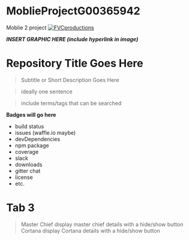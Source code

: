 # MoblieProjectG00365942
Moblie 2 project
<a href="http://fvcproductions.com"><img src="C:\Users\Margaret Faherty\Desktop\WORK\MOBILE\G00365942\HaloLogo.png" title="FVCproductions" alt="FVCproductions"></a>

<!-- [![FVCproductions](https://avatars1.githubusercontent.com/u/4284691?v=3&s=200)](http://fvcproductions.com) -->

***INSERT GRAPHIC HERE (include hyperlink in image)***

# Repository Title Goes Here

> Subtitle or Short Description Goes Here

> ideally one sentence

> include terms/tags that can be searched

**Badges will go here**

- build status
- issues (waffle.io maybe)
- devDependencies
- npm package
- coverage
- slack
- downloads
- gitter chat
- license
- etc.

# Tab 3
> Master Chief
 display master chief details with a hide/show button
> Cortana
 display Cortana details with a hide/show button

